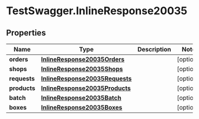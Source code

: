 # TestSwagger.InlineResponse20035

## Properties

Name | Type | Description | Notes
------------ | ------------- | ------------- | -------------
**orders** | [**InlineResponse20035Orders**](InlineResponse20035Orders.md) |  | [optional] 
**shops** | [**InlineResponse20035Shops**](InlineResponse20035Shops.md) |  | [optional] 
**requests** | [**InlineResponse20035Requests**](InlineResponse20035Requests.md) |  | [optional] 
**products** | [**InlineResponse20035Products**](InlineResponse20035Products.md) |  | [optional] 
**batch** | [**InlineResponse20035Batch**](InlineResponse20035Batch.md) |  | [optional] 
**boxes** | [**InlineResponse20035Boxes**](InlineResponse20035Boxes.md) |  | [optional] 


